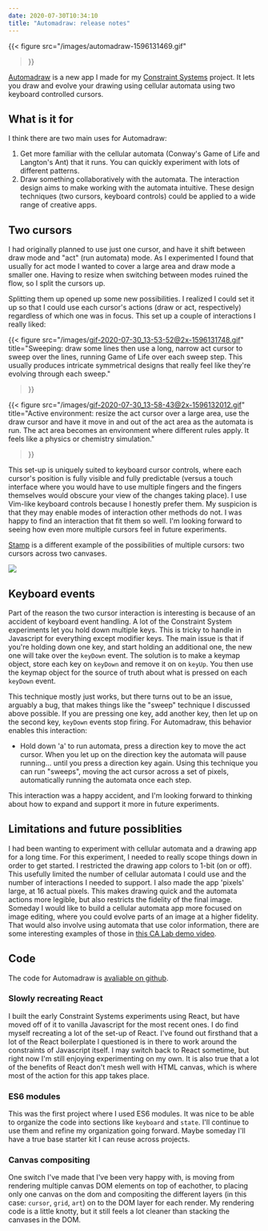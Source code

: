 ```yaml
---
date: 2020-07-30T10:34:10
title: "Automadraw: release notes"
---
```


{{< 
figure src="/images/automadraw-1596131469.gif" 
>}}

[Automadraw](https://automadraw.constraint.systems) is a new app I made for my [Constraint Systems](https://constraint.systems) project. It lets you draw and evolve your drawing using cellular automata using two keyboard controlled cursors.

## What is it for

I think there are two main uses for Automadraw:
1. Get more familiar with the cellular automata (Conway's Game of Life and Langton's Ant) that it runs. You can quickly experiment with lots of different patterns.
2. Draw something collaboratively with the automata. The interaction design aims to make working with the automata intuitive. These design techniques (two cursors, keyboard controls) could be applied to a wide range of creative apps.

## Two cursors

I had originally planned to use just one cursor, and have it shift between draw mode and "act" (run automata) mode. As I experimented I found that usually for act mode I wanted to cover a large area and draw mode a smaller one. Having to resize when switching between modes ruined the flow, so I split the cursors up. 

Splitting them up opened up some new possibilities. I realized I could set it up so that I could use each cursor's actions (draw or act, respectively) regardless of which one was in focus. This set up a couple of interactions I really liked:

{{< 
figure src="/images/gif-2020-07-30_13-53-52@2x-1596131748.gif" 
title="Sweeping: draw some lines then use a long, narrow act cursor to sweep over the lines, running Game of Life over each sweep step. This usually produces intricate symmetrical designs that really feel like they're evolving through each sweep."
>}}

{{< 
figure src="/images/gif-2020-07-30_13-58-43@2x-1596132012.gif" 
title="Active environment: resize the act cursor over a large area, use the draw cursor and have it move in and out of the act area as the automata is run. The act area becomes an environment where different rules apply. It feels like a physics or chemistry simulation."
>}}

This set-up is uniquely suited to keyboard cursor controls, where each cursor's position is fully visible and fully predictable (versus a touch interface where you would have to use multiple fingers and the fingers themselves would obscure your view of the changes taking place). I use Vim-like keyboard controls because I honestly prefer them. My suspicion is that they may enable modes of interaction other methods do not. I was happy to find an interaction that fit them so well. I'm looking forward to seeing how even more multiple cursors feel in future experiments.

[Stamp](https://stamp.constraint.systems) is a different example of the possibilities of multiple cursors: two cursors across two canvases.

![](/images/stamp-1596133133.gif) 

## Keyboard events

Part of the reason the two cursor interaction is interesting is because of an accident of keyboard event handling. A lot of the Constraint System experiments let you hold down multiple keys. This is tricky to handle in Javascript for everything except modifier keys. The main issue is that if you're holding down one key, and start holding an additional one, the new one will take over the `keyDown` event. The solution is to make a keymap object, store each key on `keyDown` and remove it on on `keyUp`. You then use the keymap object for the source of truth about what is pressed on each `keyDown` event.

This technique mostly just works, but there turns out to be an issue, arguably a bug, that makes things like the "sweep" technique I discussed above possible. If you are pressing one key, add another key, then let up on the second key, `keyDown` events stop firing. For Automadraw, this behavior enables this interaction:

- Hold down 'a' to run automata, press a direction key to move the act cursor. When you let up on the direction key the automata will pause running... until you press a direction key again. Using this technique you can run "sweeps", moving the act cursor across a set of pixels, automatically running the automata once each step.

This interaction was a happy accident, and I'm looking forward to thinking about how to expand and support it more in future experiments.

## Limitations and future possiblities

I had been wanting to experiment with cellular automata and a drawing app for a long time. For this experiment, I needed to really scope things down in order to get started. I restricted the drawing app colors to 1-bit (on or off). This usefully limited the number of cellular automata I could use and the number of interactions I needed to support. I also made the app 'pixels' large, at 16 actual pixels. This makes drawing quick and the automata actions more legible, but also restricts the fidelity of the final image. Someday I would like to build a cellular automata app more focused on image editing, where you could evolve parts of an image at a higher fidelity. That would also involve using automata that use color information, there are some interesting examples of those in [this CA Lab demo video](https://www.youtube.com/watch?v=lyZUzakG3bE).

## Code

The code for Automadraw is [avaliable on github](https://github.com/constraint-systems/automadraw).

### Slowly recreating React

I built the early Constraint Systems experiments using React, but have moved off of it to vanilla Javascript for the most recent ones. I do find myself recreating a lot of the set-up of React. I've found out firsthand that a lot of the React boilerplate I questioned is in there to work around the constraints of Javascript itself. I may switch back to React sometime, but right now I'm still enjoying experimenting on my own. It is also true that a lot of the benefits of React don't mesh well with HTML canvas, which is where most of the action for this app takes place.

### ES6 modules

This was the first project where I used ES6 modules. It was nice to be able to organize the code into sections like `keyboard` and `state`. I'll continue to use them and refine my organization going forward. Maybe someday I'll have a true base starter kit I can reuse across projects.

### Canvas compositing

One switch I've made that I've been very happy with, is moving from rendering multiple canvas DOM elements on top of eachother, to placing only one canvas on the dom and compositing the different layers (in this case: `cursor`, `grid`, `art`) on to the DOM layer for each render. My rendering code is a little knotty, but it still feels a lot cleaner than stacking the canvases in the DOM.
